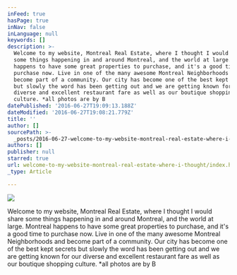 ```yaml
---
inFeed: true
hasPage: true
inNav: false
inLanguage: null
keywords: []
description: >-
  Welcome to my website, Montreal Real Estate, where I thought I would share
  some things happening in and around Montreal, and the world at large. Montreal
  happens to have some great properties to purchase, and it's a good time to
  purchase now. Live in one of the many awesome Montreal Neighborhoods and
  become part of a community. Our city has become one of the best kept secrets
  but slowly the word has been getting out and we are getting known for our
  diverse and excellent restaurant fare as well as our boutique shopping
  culture. *all photos are by B
datePublished: '2016-06-27T19:09:13.188Z'
dateModified: '2016-06-27T19:08:21.779Z'
title: ''
author: []
sourcePath: >-
  _posts/2016-06-27-welcome-to-my-website-montreal-real-estate-where-i-thought.md
authors: []
publisher: null
starred: true
url: welcome-to-my-website-montreal-real-estate-where-i-thought/index.html
_type: Article

---
```

![](https://the-grid-user-content.s3-us-west-2.amazonaws.com/fce3a0eb-deb5-497c-8a99-5ae9920572d6.jpg)

Welcome to my website, Montreal Real Estate, where I thought I would share some things happening in and around Montreal, and the world at large. Montreal happens to have some great properties to purchase, and it's a good time to purchase now. Live in one of the many awesome Montreal Neighborhoods and become part of a community. Our city has become one of the best kept secrets but slowly the word has been getting out and we are getting known for our diverse and excellent restaurant fare as well as our boutique shopping culture. \*all photos are by B
